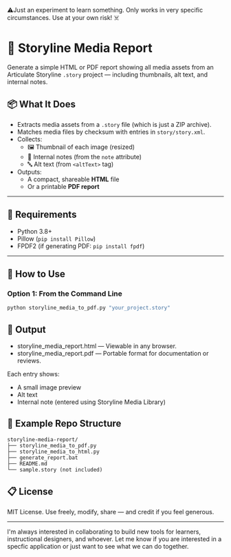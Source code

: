 ⚠️Just an experiment to learn something. Only works in very specific circumstances. Use at your own risk! ☠️

# 🧾 Storyline Media Report

Generate a simple HTML or PDF report showing all media assets from an Articulate Storyline `.story` project — including thumbnails, alt text, and internal notes.

## 📦 What It Does

- Extracts media assets from a `.story` file (which is just a ZIP archive).
- Matches media files by checksum with entries in `story/story.xml`.
- Collects:
  - 🖼 Thumbnail of each image (resized)
  - 📝 Internal notes (from the `note` attribute)
  - 🔤 Alt text (from `<altText>` tag)
- Outputs:
  - A compact, shareable **HTML** file
  - Or a printable **PDF report**

---

## 🔧 Requirements

- Python 3.8+
- Pillow (`pip install Pillow`)
- FPDF2 (if generating PDF: `pip install fpdf`)

---

## 🚀 How to Use

### Option 1: From the Command Line

```bash
python storyline_media_to_pdf.py "your_project.story"
```

## 📂 Output

- storyline_media_report.html — Viewable in any browser.
- storyline_media_report.pdf — Portable format for documentation or reviews.

Each entry shows:

- A small image preview
- Alt text
- Internal note (entered using Storyline Media Library)

## 📁 Example Repo Structure

```
storyline-media-report/
├── storyline_media_to_pdf.py
├── storyline_media_to_html.py
├── generate_report.bat
├── README.md
└── sample.story (not included)
```

## 📋 License

MIT License. Use freely, modify, share — and credit if you feel generous.

---

I'm always interested in collaborating to build new tools for learners, instructional designers, and whoever. Let me know if you are interested in a specfic application or just want to see what we can do together.
